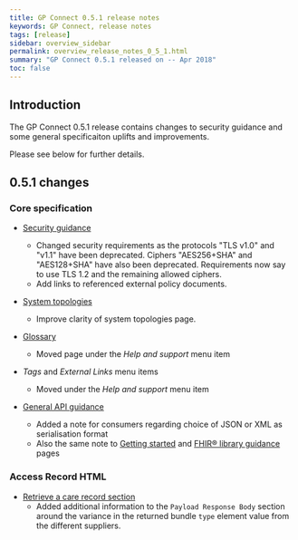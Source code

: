 ```yaml
---
title: GP Connect 0.5.1 release notes
keywords: GP Connect, release notes
tags: [release]
sidebar: overview_sidebar
permalink: overview_release_notes_0_5_1.html
summary: "GP Connect 0.5.1 released on -- Apr 2018"
toc: false
---
```


## Introduction ##

The GP Connect 0.5.1 release contains changes to security guidance and some general specificaiton uplifts and improvements.

Please see below for further details.

## 0.5.1 changes ##

### Core specification

- [Security guidance](development_api_security_guidance.html)
  - Changed security requirements as the protocols "TLS v1.0" and "v1.1" have been deprecated. Ciphers "AES256+SHA" and "AES128+SHA" have also been deprecated. Requirements now say to use TLS 1.2 and the remaining allowed ciphers.
  - Add links to referenced external policy documents.

- [System topologies](integration_system_topologies.html)
  - Improve clarity of system topologies page.

- [Glossary](overview_glossary.html)
  - Moved page under the *Help and support* menu item

- *Tags* and *External Links* menu items
  - Moved under the *Help and support* menu item

- [General API guidance](development_fhir_api_guidance.html#wire-format-representations)
  - Added a note for consumers regarding choice of JSON or XML as serialisation format
  - Also the same note to [Getting started](overview_engage.html) and [FHIR&reg; library guidance](development_fhir_open_source_guidance.html) pages

  
### Access Record HTML

- [Retrieve a care record section](accessrecord_use_case_retrieve_a_care_record_section.html)
  - Added additional information to the `Payload Response Body` section around the variance in the returned bundle `type` element value from the different suppliers.
  
